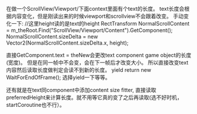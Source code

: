 在做一个ScrollView/Viewport/下面context里面有个text的长度。
text长度会根据内容变化，但是刚读出来的时候viewport和scrollview不会跟着改变。
手动变化一下:
//这里height读的是text的height
RectTransform NormalScrollContent = m_theRoot.Find("ScrollView/Viewport/Content").GetComponent<RectTransform>();
NormalScrollContent.sizeDelta = new Vector2(NormalScrollContent.sizeDelta.x, height);

直接GetComponent<Text>.text = theNew会更改text component game object的长度(宽度)。
但是在同一帧中不会变，会在下一帧后才改变大小。
所以直接改变text内容然后读取长度做判定会读不到新的长度。
yield return new WaitForEndOfFrame();
选择yield一下等等。

还有就是在text同component中添加content size fitter,
直接读取preferredHeight来计算长度。就不用等它真的变了之后再读取(选不好时机，startCoroutine也不行）。
